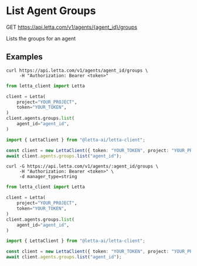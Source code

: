 # List Agent Groups

GET https://api.letta.com/v1/agents/{agent_id}/groups

Lists the groups for an agent

## Examples

```shell
curl https://api.letta.com/v1/agents/agent_id/groups \
     -H "Authorization: Bearer <token>"
```

```python
from letta_client import Letta

client = Letta(
    project="YOUR_PROJECT",
    token="YOUR_TOKEN",
)
client.agents.groups.list(
    agent_id="agent_id",
)

```

```typescript
import { LettaClient } from "@letta-ai/letta-client";

const client = new LettaClient({ token: "YOUR_TOKEN", project: "YOUR_PROJECT" });
await client.agents.groups.list("agent_id");

```

```shell
curl -G https://api.letta.com/v1/agents/:agent_id/groups \
     -H "Authorization: Bearer <token>" \
     -d manager_type=string
```

```python
from letta_client import Letta

client = Letta(
    project="YOUR_PROJECT",
    token="YOUR_TOKEN",
)
client.agents.groups.list(
    agent_id="agent_id",
)

```

```typescript
import { LettaClient } from "@letta-ai/letta-client";

const client = new LettaClient({ token: "YOUR_TOKEN", project: "YOUR_PROJECT" });
await client.agents.groups.list("agent_id");

```